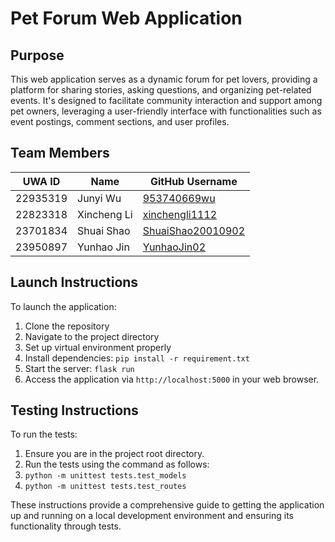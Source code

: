 # Pet Forum Web Application

## Purpose
This web application serves as a dynamic forum for pet lovers, providing a platform for sharing stories, asking questions, and organizing pet-related events. It's designed to facilitate community interaction and support among pet owners, leveraging a user-friendly interface with functionalities such as event postings, comment sections, and user profiles.

## Team Members

| UWA ID     | Name        | GitHub Username           |
|------------|-------------|---------------------------|
| 22935319   | Junyi Wu    | [953740669wu](https://github.com/953740669wu) |
| 22823318   | Xincheng Li | [xinchengli1112](https://github.com/xinchengli1112) |
| 23701834   | Shuai Shao  | [ShuaiShao20010902](https://github.com/ShuaiShao20010902) |
| 23950897   | Yunhao Jin  | [YunhaoJin02](https://github.com/YunhaoJin02) |


## Launch Instructions
To launch the application:
1. Clone the repository
2. Navigate to the project directory
3. Set up virtual environment properly
4. Install dependencies: `pip install -r requirement.txt`
5. Start the server: `flask run`
6. Access the application via `http://localhost:5000` in your web browser.

## Testing Instructions
To run the tests:
1. Ensure you are in the project root directory.
2. Run the tests using the command as follows:
3. `python -m unittest tests.test_models`
4. `python -m unittest tests.test_routes`

These instructions provide a comprehensive guide to getting the application up and running on a local development environment and ensuring its functionality through tests.
